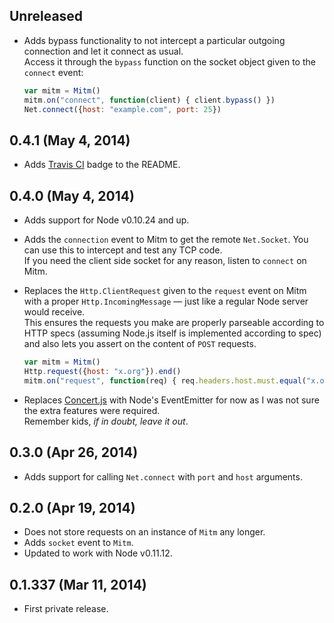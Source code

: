## Unreleased
- Adds bypass functionality to not intercept a particular outgoing connection
  and let it connect as usual.  
  Access it through the `bypass` function on the socket object given to the
  `connect` event:

  ```javascript
  var mitm = Mitm()
  mitm.on("connect", function(client) { client.bypass() })
  Net.connect({host: "example.com", port: 25})
  ```

## 0.4.1 (May 4, 2014)
- Adds [Travis CI](https://travis-ci.org) badge to the README.

## 0.4.0 (May 4, 2014)
- Adds support for Node v0.10.24 and up.
- Adds the `connection` event to Mitm to get the remote `Net.Socket`. You can
  use this to intercept and test any TCP code.  
  If you need the client side socket for any reason, listen to `connect` on
  Mitm.

- Replaces the `Http.ClientRequest` given to the `request` event on Mitm with
  a proper `Http.IncomingMessage` — just like a regular Node server would
  receive.  
  This ensures the requests you make are properly parseable according to HTTP
  specs (assuming Node.js itself is implemented according to spec) and also lets
  you assert on the content of `POST` requests.

  ```javascript
  var mitm = Mitm()
  Http.request({host: "x.org"}).end()
  mitm.on("request", function(req) { req.headers.host.must.equal("x.org") })
  ```

- Replaces [Concert.js](https://github.com/moll/js-concert) with Node's
  EventEmitter for now as I was not sure the extra features were required.  
  Remember kids, _if in doubt, leave it out_.

## 0.3.0 (Apr 26, 2014)
- Adds support for calling `Net.connect` with `port` and `host` arguments.

## 0.2.0 (Apr 19, 2014)
- Does not store requests on an instance of `Mitm` any longer.
- Adds `socket` event to `Mitm`.
- Updated to work with Node v0.11.12.

## 0.1.337 (Mar 11, 2014)
- First private release.
